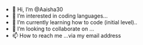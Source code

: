 - 👋 Hi, I’m @Aaisha30
- 👀 I’m interested in coding languages...
- 🌱 I’m currently learning how to code (initial level)..
- 💞️ I’m looking to collaborate on ...
- 📫 How to reach me ...via my email address

<!---
Aaisha30/Aaisha30 is a ✨ special ✨ repository because its `README.md` (this file) appears on your GitHub profile.
You can click the Preview link to take a look at your changes.
--->
